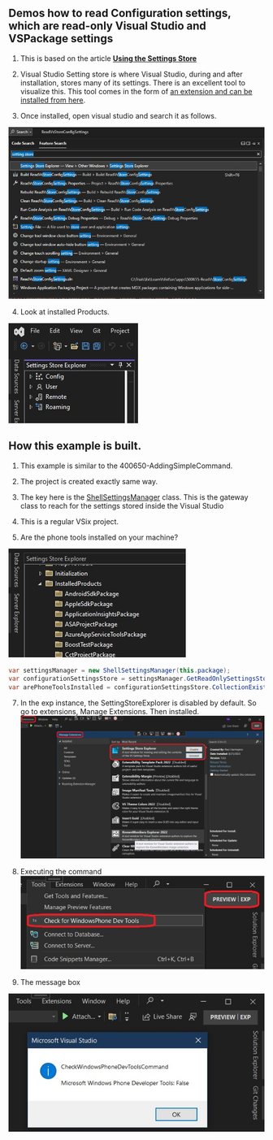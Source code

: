 ## Demos how to read Configuration settings, which are read-only Visual Studio and VSPackage settings

1. This is based on the article [**Using the Settings Store**](https://learn.microsoft.com/en-us/visualstudio/extensibility/using-the-settings-store)

2. Visual Studio Setting store is where Visual Studio, during and after installation, stores many of its settings. There is an excellent tool to visualize this. This tool comes in the form of [an extension and can be installed from here](https://marketplace.visualstudio.com/items?itemName=PaulHarrington.SettingsStoreExplorerPreview).

3. Once installed, open visual studio and search it as follows.

![Search for settings store](images/49_50SearchForSettingStoreExplorer.jpg)

4. Look at installed Products.

![Settings Store Explorer](./images/50SettingsStoreExplorer50.jpg)

## How this example is built.

1. This example is similar to the 400650-AddingSimpleCommand. 

2. The project is created exactly same way.

3. The key here is the [ShellSettingsManager](https://learn.microsoft.com/en-us/dotnet/api/microsoft.visualstudio.shell.settings.shellsettingsmanager) class. This is the gateway class to reach for the settings stored inside the Visual Studio 

5. This is a regular VSix project. 
   
6. Are the phone tools installed on your machine?

![Settings Store Explorer Installed Products](./images/51SettingsStoreInstalledProducts50.jpg)

```cs
var settingsManager = new ShellSettingsManager(this.package);
var configurationSettingsStore = settingsManager.GetReadOnlySettingsStore(SettingsScope.Configuration);
var arePhoneToolsInstalled = configurationSettingsStore.CollectionExists(@"InstalledProducts\Microsoft Windows Phone Developer Tools");
```

7. In the exp instance, the SettingStoreExplorer is disabled by default. So go to extensions, Manage Extensions.
Then installed.
![Installed Extensions in Exp instance](images/52_50SettingStoreExplorerInExpInstance.jpg)

8. Executing the command
![Executing the command](images/53_50_ExecuteCommand.jpg)

9.  The message box

![The message box](images/54_50_TheMessageBox.jpg)
